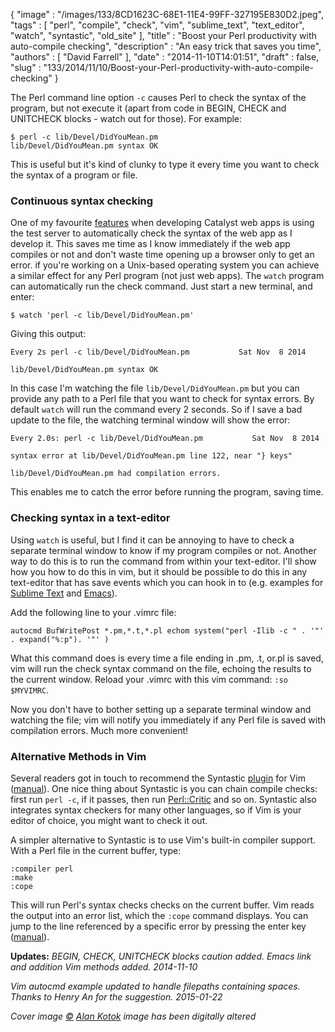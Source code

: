 {
   "image" : "/images/133/8CD1623C-68E1-11E4-99FF-327195E830D2.jpeg",
   "tags" : [
      "perl",
      "compile",
      "check",
      "vim",
      "sublime_text",
      "text_editor",
      "watch",
      "syntastic",
      "old_site"
   ],
   "title" : "Boost your Perl productivity with auto-compile checking",
   "description" : "An easy trick that saves you time",
   "authors" : [
      "David Farrell"
   ],
   "date" : "2014-11-10T14:01:51",
   "draft" : false,
   "slug" : "133/2014/11/10/Boost-your-Perl-productivity-with-auto-compile-checking"
}

The Perl command line option `-c` causes Perl to check the syntax of the program, but not execute it (apart from code in BEGIN, CHECK and UNITCHECK blocks - watch out for those). For example:

``` prettyprint
$ perl -c lib/Devel/DidYouMean.pm
lib/Devel/DidYouMean.pm syntax OK
```

This is useful but it's kind of clunky to type it every time you want to check the syntax of a program or file.

### Continuous syntax checking

One of my favourite [features](https://metacpan.org/pod/Catalyst::Manual::Tutorial::02_CatalystBasics#The-Simplest-Way) when developing Catalyst web apps is using the test server to automatically check the syntax of the web app as I develop it. This saves me time as I know immediately if the web app compiles or not and don't waste time opening up a browser only to get an error. if you're working on a Unix-based operating system you can achieve a similar effect for any Perl program (not just web apps). The `watch` program can automatically run the check command. Just start a new terminal, and enter:

``` prettyprint
$ watch 'perl -c lib/Devel/DidYouMean.pm'
```

Giving this output:

``` prettyprint
Every 2s perl -c lib/Devel/DidYouMean.pm           Sat Nov  8 2014

lib/Devel/DidYouMean.pm syntax OK
```

In this case I'm watching the file `lib/Devel/DidYouMean.pm` but you can provide any path to a Perl file that you want to check for syntax errors. By default `watch` will run the command every 2 seconds. So if I save a bad update to the file, the watching terminal window will show the error:

``` prettyprint
Every 2.0s: perl -c lib/Devel/DidYouMean.pm           Sat Nov  8 2014

syntax error at lib/Devel/DidYouMean.pm line 122, near "} keys"

lib/Devel/DidYouMean.pm had compilation errors.
```

This enables me to catch the error before running the program, saving time.

### Checking syntax in a text-editor

Using `watch` is useful, but I find it can be annoying to have to check a separate terminal window to know if my program compiles or not. Another way to do this is to run the command from within your text-editor. I'll show how you how to do this in vim, but it should be possible to do this in any text-editor that has save events which you can hook in to (e.g. examples for [Sublime Text](http://www.klaascuvelier.be/2013/06/sublime-command-on-save/) and [Emacs](http://flycheck.readthedocs.org/en/latest/)).

Add the following line to your .vimrc file:

``` prettyprint
autocmd BufWritePost *.pm,*.t,*.pl echom system("perl -Ilib -c " . '"' . expand("%:p"). '"' )
```

What this command does is every time a file ending in .pm, .t, or.pl is saved, vim will run the check syntax command on the file, echoing the results to the current window. Reload your .vimrc with this vim command: `:so $MYVIMRC`.

Now you don't have to bother setting up a separate terminal window and watching the file; vim will notify you immediately if any Perl file is saved with compilation errors. Much more convenient!

### Alternative Methods in Vim

Several readers got in touch to recommend the Syntastic [plugin](https://github.com/scrooloose/syntastic) for Vim ([manual](https://github.com/scrooloose/syntastic)). One nice thing about Syntastic is you can chain compile checks: first run `perl -c`, if it passes, then run [Perl::Critic](https://metacpan.org/pod/Perl::Critic) and so on. Syntastic also integrates syntax checkers for many other languages, so if Vim is your editor of choice, you might want to check it out.

A simpler alternative to Syntastic is to use Vim's built-in compiler support. With a Perl file in the current buffer, type:

``` prettyprint
:compiler perl
:make
:cope
```

This will run Perl's syntax checks checks on the current buffer. Vim reads the output into an error list, which the `:cope` command displays. You can jump to the line referenced by a specific error by pressing the enter key ([manual](http://vimdoc.sourceforge.net/htmldoc/quickfix.html#quickfix-window)).

**Updates:** *BEGIN, CHECK, UNITCHECK blocks caution added. Emacs link and addition Vim methods added. 2014-11-10*

*Vim autocmd example updated to handle filepaths containing spaces. Thanks to Henry An for the suggestion. 2015-01-22*

*Cover image [©](http://creativecommons.org/licenses/by/4.0/) [Alan Kotok](https://www.flickr.com/photos/runneralan/10092757714/in/photolist--88qSeT-88u7R1-dqTSLE-atoyrp-bD3QaN-93yNyq-8QYfKX-diG9h4-bD3NV9-88u847-gnS2f3-55QWyu-dqTHcF-9AJTkV-88qSdr-7h39AP-7nPgCT-88qSfv-5MyRfE-bRXxYv-bD3PXU-88u7pC-imjBX2-8xz38b-32eo27-a8YVvZ-8WJgFA-93ySDG-57KLMs-oYUnQ1-88qRL4-fturhH-88qRMx-cUx3nS-4GMFL2-88qSrv-5RhqjZ-ftuqAr-ehAoHf-ftJLsq-88u7fU-5R22Pk-5CNDM-bv2wve-9vnwcd-6dyA62-ejP2nf-329MpH-88u7ds) image has been digitally altered*

